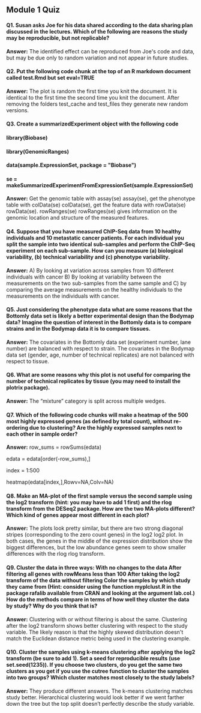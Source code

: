 ## Module 1 Quiz

#### Q1. Susan asks Joe for his data shared according to the data sharing plan discussed in the lectures. Which of the following are reasons the study may be reproducible, but not replicable?
<p><b>Answer:</b> The identified effect can be reproduced from Joe's code and data, but may be due only to random variation and not appear in future studies.</p>

#### Q2. Put the following code chunk at the top of an R markdown document called test.Rmd but set eval=TRUE
<p><b>Answer:</b> The plot is random the first time you knit the document. It is identical to the first time the second time you knit the document. After removing the folders test_cache and test_files they generate new random versions.</p>

#### Q3. Create a summarizedExperiment object with the following code 
#### library(Biobase)
#### library(GenomicRanges)
#### data(sample.ExpressionSet, package = "Biobase")
#### se = makeSummarizedExperimentFromExpressionSet(sample.ExpressionSet)
<p><b>Answer:</b> Get the genomic table with assay(se) assay(se), get the phenotype table with colData(se) colData(se), get the feature data with rowData(se) rowData(se). rowRanges(se) rowRanges(se) gives information on the genomic location and structure of the measured features.</p>

#### Q4. Suppose that you have measured ChIP-Seq data from 10 healthy individuals and 10 metastatic cancer patients. For each individual you split the sample into two identical sub-samples and perform the ChIP-Seq experiment on each sub-sample. How can you measure (a) biological variability, (b) technical variability and (c) phenotype variability.
<p><b>Answer:</b> A) By looking at variation across samples from 10 different individuals with cancer
B) By looking at variability between the measurements on the two sub-samples from the same sample and
C) by comparing the average measurements on the healthy individuals to the measurements on the individuals with cancer.</p>

#### Q5. Just considering the phenotype data what are some reasons that the Bottomly data set is likely a better experimental design than the Bodymap data? Imagine the question of interest in the Bottomly data is to compare strains and in the Bodymap data it is to compare tissues.
<p><b>Answer:</b>  The covariates in the Bottomly data set (experiment number, lane number)  are balanced with respect to strain. The covariates in the Bodymap data set (gender, age, number of technical replicates) are not balanced with respect to tissue.</p>

#### Q6. What are some reasons why this plot is not useful for comparing the number of technical replicates by tissue (you may need to install the plotrix package).
<p><b>Answer:</b> The “mixture” category is split across multiple wedges.</p>

#### Q7. Which of the following code chunks will make a heatmap of the 500 most highly expressed genes (as defined by total count), without re-ordering due to clustering? Are the highly expressed samples next to each other in sample order?
<p><b>Answer:</b> row_sums = rowSums(edata)
  
edata = edata[order(-row_sums),]

index = 1:500

heatmap(edata[index,],Rowv=NA,Colv=NA)</p>

#### Q8. Make an MA-plot of the first sample versus the second sample using the log2 transform (hint: you may have to add 1 first) and the rlog transform from the DESeq2 package. How are the two MA-plots different? Which kind of genes appear most different in each plot?
<p><b>Answer:</b> The plots look pretty similar, but there are two strong diagonal stripes (corresponding to the zero count genes) in the 
log2
log2 plot. In both cases, the genes in the middle of the expression distribution show the biggest differences, but the low abundance genes seem to show smaller differences with the 
rlog
rlog transform.</p>

#### Q9. Cluster the data in three ways: With no changes to the data After filtering all genes with rowMeans less than 100 After taking the log2 transform of the data without filtering Color the samples by which study they came from (Hint: consider using the function myplclust.R in the package rafalib available from CRAN and looking at the argument lab.col.) How do the methods compare in terms of how well they cluster the data by study? Why do you think that is?
<p><b>Answer:</b> Clustering with or without filtering is about the same. Clustering after the log2 transform shows better clustering with respect to the study variable. The likely reason is that the highly skewed distribution doesn't match the Euclidean distance metric being used in the clustering example.</p>

#### Q10. Cluster the samples using k-means clustering after applying the log2 transform (be sure to add 1). Set a seed for reproducible results (use set.seed(1235)). If you choose two clusters, do you get the same two clusters as you get if you use the cutree function to cluster the samples into two groups? Which cluster matches most closely to the study labels?
<p><b>Answer:</b> They produce different answers. The k-means clustering matches study better. Hierarchical clustering would look better if we went farther down the tree but the top split doesn’t perfectly describe the study variable.</p>
